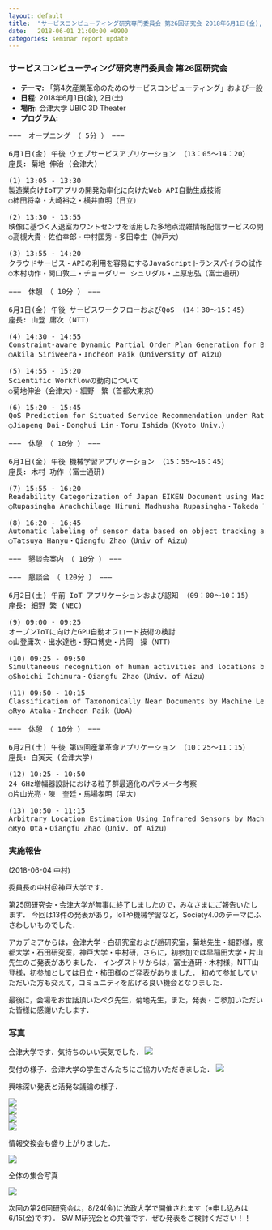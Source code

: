 ```yaml
---
layout: default
title:  "サービスコンピューティング研究専門委員会 第26回研究会 2018年6月1日(金), 2日(土)"
date:   2018-06-01 21:00:00 +0900
categories: seminar report update
---
```


### サービスコンピューティング研究専門委員会 第26回研究会
- __テーマ:__ 「第4次産業革命のためのサービスコンピューティング」および一般
- __日程:__ 2018年6月1日(金), 2日(土)
- __場所:__ 会津大学 UBIC 3D Theater
- __プログラム:__


<pre>
−−−　オープニング　（ 5分 ）　−−−

6月1日(金) 午後 ウェブサービスアプリケーション （13：05～14：20）
座長: 菊地 伸治 (会津大)

(1) 13:05 - 13:30
製造業向けIoTアプリの開発効率化に向けたWeb API自動生成技術
○柿田将幸・大崎裕之・横井直明（日立）

(2) 13:30 - 13:55
映像に基づく入退室カウントセンサを活用した多地点混雑情報配信サービスの開発
○高槻大貴・佐伯幸郎・中村匡秀・多田幸生（神戸大）

(3) 13:55 - 14:20
クラウドサービス・APIの利用を容易にするJavaScriptトランスパイラの試作
○木村功作・関口敦二・チョーダリー シュリダル・上原忠弘（富士通研）

−−−　休憩　（ 10分 ）　−−−

6月1日(金) 午後 サービスワークフローおよびQoS （14：30～15：45）
座長: 山登 庸次 (NTT)

(4) 14:30 - 14:55
Constraint-aware Dynamic Partial Order Plan Generation for Big Data Analytics based on Automatic Service Composition
○Akila Siriweera・Incheon Paik（University of Aizu）

(5) 14:55 - 15:20
Scientific Workflowの動向について
○菊地伸治（会津大）・細野　繁（首都大東京）

(6) 15:20 - 15:45
QoS Prediction for Situated Service Recommendation under Rating Scarcity
○Jiapeng Dai・Donghui Lin・Toru Ishida（Kyoto Univ.）

−−−　休憩　（ 10分 ）　−−−

6月1日(金) 午後 機械学習アプリケーション （15：55～16：45）
座長: 木村 功作 (富士通研)

(7) 15:55 - 16:20
Readability Categorization of Japan EIKEN Document using Machine Learning with TF-IDF
○Rupasingha Arachchilage Hiruni Madhusha Rupasingha・Takeda Yui・Incheon Paik（UoA）

(8) 16:20 - 16:45
Automatic labeling of sensor data based on object tracking and recognition
○Tatsuya Hanyu・Qiangfu Zhao（Univ of Aizu）

−−−　懇談会案内　（ 10分 ）　−−−

−−−　懇談会　（ 120分 ）　−−−

6月2日(土) 午前 IoT アプリケーションおよび認知 （09：00～10：15）
座長: 細野 繁 (NEC)

(9) 09:00 - 09:25
オープンIoTに向けたGPU自動オフロード技術の検討
○山登庸次・出水達也・野口博史・片岡　操（NTT）

(10) 09:25 - 09:50
Simultaneous recognition of human activities and locations based on sensor array
○Shoichi Ichimura・Qiangfu Zhao（Univ. of Aizu）

(11) 09:50 - 10:15
Classification of Taxonomically Near Documents by Machine Learning with ESA
○Ryo Ataka・Incheon Paik（UoA）

−−−　休憩　（ 10分 ）　−−−

6月2日(土) 午後 第四回産業革命アプリケーション （10：25～11：15）
座長: 白寅天 (会津大学)

(12) 10:25 - 10:50
24 GHz増幅器設計における粒子群最適化のパラメータ考察
○片山光亮・陳　奎廷・馬場孝明（早大）

(13) 10:50 - 11:15
Arbitrary Location Estimation Using Infrared Sensors by Machine Learning
○Ryo Ota・Qiangfu Zhao（Univ. of Aizu）
</pre>


### 実施報告

(2018-06-04 中村)


委員長の中村＠神戸大学です．

第25回研究会・会津大学が無事に終了しましたので，みなさまにご報告いたします．
今回は13件の発表があり，IoTや機械学習など，Society4.0のテーマにふさわしいものでした．

アカデミアからは，会津大学・白研究室および趙研究室，菊地先生・細野様，京都大学・石田研究室，神戸大学・中村研，さらに，初参加では早稲田大学・片山先生のご発表がありました．
インダストリからは，富士通研・木村様，NTT山登様，初参加としては日立・柿田様のご発表がありました．
初めて参加していただいた方も交えて，コミュニティを広げる良い機会となりました．

最後に，会場をお世話頂いたぺク先生，菊地先生，また，発表・ご参加いただいた皆様に感謝いたします．

### 写真

会津大学です．気持ちのいい天気でした．
<img src="/assets/file/20180601/u-aizu.jpg">

受付の様子．会津大学の学生さんたちにご協力いただきました．
<img src="/assets/file/20180601/reception.jpg">

興味深い発表と活発な議論の様子．

<img src="/assets/file/20180601/presen1.jpg"><br />
<img src="/assets/file/20180601/presen2.jpg"><br />
<img src="/assets/file/20180601/presen3.jpg"><br />
<img src="/assets/file/20180601/presen4.jpg"><br />

情報交換会も盛り上がりました．

<img src="/assets/file/20180601/banquet.jpg"><br />

全体の集合写真

<img src="/assets/file/20180601/zentai.jpg"><br />

次回の第26回研究会は，8/24(金)に法政大学で開催されます（※申し込みは6/15(金)です）．
SWIM研究会との共催です．ぜひ発表をご検討ください！！


